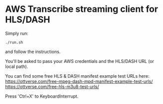 # AWS Transcribe streaming client for HLS/DASH

Simply run:
```
./run.sh
```
and follow the instructions.

You'll be asked to pass your AWS credentials and the HLS/DASH URL (or local path).

You can find some free HLS & DASH manifest example test URLs here:
https://ottverse.com/free-mpeg-dash-mpd-manifest-example-test-urls/
https://ottverse.com/free-hls-m3u8-test-urls/

Press 'Ctrl+X' to KeyboardInterrupt.
